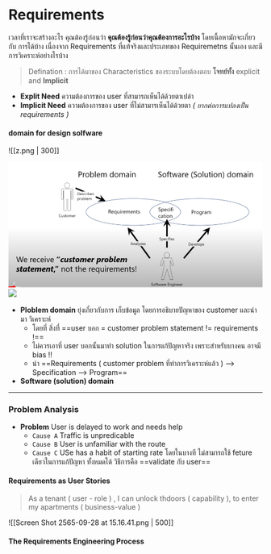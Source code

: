 # Requirements 
เวลาที่เราจะสร้างอะไร คุณต้องรู้ก่อนว่า **คุณต้องรู้ก่อนว่าคุณต้องการอะไรบ้าง** โดยเนื้อหามักจะเกี่ยวกับ การได้บ้าง เนื่องจาก Requirements ที่แท้จริงและประเภทของ Requiremetns นั้นเอง และมีการวิเคราะห์อย่างไรบ้าง 

> Defination :  การได้มาของ Characteristics ของระบบโดยต้องตอบ **โจทย์ทั้ง** explicit and **Implicit**

- **Explit Need** ความต้องการของ user ที่สามารถเห็นได้ด้วยตาเปล่า 
- **Implicit Need** ความต้องการของ user ที่ไม่สามารเห็นได้ด้วยตา *( ยากต่อการแปลงเป็น requirements )*

#### domain for design solfware 

![[z.png | 300]]
<div>
	<img src="css321%20software%20engineering/z.png" alt="img">
	<img width="300" src="app://local/Users/aon1840/Documents/aof2645/year3/summary/css321%20software%20engineering/z.png?1664351406343">
</div>


- **Ploblem domain** ยุ่งเกี่ยวกับการ เก็บข้อมูล โดยการอธิบายปัญหาของ customer และนำมา วิเคราะห์ 
	- โดยที่ สิ่งที่ ==user บอก = customer problem statement != requirements !== 
	- ไม่ควรเอาที่ user บอกนั้นมาทำ solution ในการแก้ปัญหาจริง เพราะสำหรับบางคน อาจมี bias !! 
	- นำ ==Requirements ( customer problem ที่ทำการวิเคราะห์แล้ว ) --> Specification --> Program== 
- **Software (solution) domain** 

---

### Problem Analysis 
- **Problem** User is delayed to work and needs help 
	- `Cause A` Traffic is unpredicable 
	- `Cause B` User is unfamiliar with the route 
	- `Cause C` USe has a habit of starting rate 
โดยในบางที ไม่สามารถใช้  feture เดียวในการแก้ปัญหา ทั้งหมดได้ วิธีการคือ ==validate กับ user== 


#### Requirements as User Stories 
> As a tenant ( user - role ) , I can unlock thdoors ( capability ), to enter my apartments ( business-value )

![[Screen Shot 2565-09-28 at 15.16.41.png | 500]]


#### The Requirements Engineering Process 

